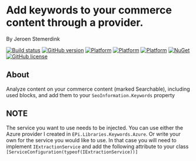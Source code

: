 ﻿# Add keywords to your commerce content through a provider.

By Jeroen Stemerdink

[![Build status](https://ci.appveyor.com/api/projects/status/tt6pwtrm8k3k2gf9/branch/master?svg=true)](https://ci.appveyor.com/project/jstemerdink/epi-libraries-keywords/branch/master)
[![GitHub version](https://badge.fury.io/gh/jstemerdink%2FEPi.Libraries.Keywords.svg)](http://badge.fury.io/gh/jstemerdink%2FEPi.Libraries.Keywords)
[![Platform](https://img.shields.io/badge/platform-.NET%206-blue.svg?style=flat)](https://msdn.microsoft.com/en-us/library/w0x726c2%28v=vs.110%29.aspx)
[![Platform](https://img.shields.io/badge/platform-.NET%207-blue.svg?style=flat)](https://msdn.microsoft.com/en-us/library/w0x726c2%28v=vs.110%29.aspx)
[![Platform](https://img.shields.io/badge/EPiServer%20Commerce-%2014-orange.svg?style=flat)](http://world.episerver.com/commerce/)
[![NuGet](https://img.shields.io/badge/NuGet-Release-blue.svg)](https://nuget.episerver.com/package/?id=EPi.Libraries.Keywords.Azure)
[![GitHub license](https://img.shields.io/badge/license-MIT%20license-blue.svg?style=flat)](license.txt)

## About

Analyze content on your commerce content (marked Searchable), including used blocks, and add them to your ```SeoInformation.Keywords``` property

## NOTE
The service you want to use needs to be injected.
You can use either the Azure provider I created in ```EPi.Libraries.Keywords.Azure```. 
Or write your own for the service you would like to use. In that case you will need to implement  ```IExtractionService``` and add the following attribute to your class ```[ServiceConfiguration(typeof(IExtractionService))]``` 
